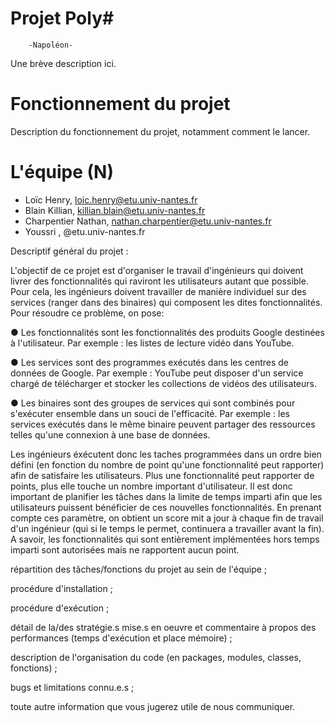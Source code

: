 Projet Poly#
============
		-Napoléon-

Une brève description ici.


Fonctionnement du projet
========================

Description du fonctionnement du projet, notamment comment le lancer.


L'équipe (N)
========

- Loïc Henry, 				loic.henry@etu.univ-nantes.fr
- Blain Killian, 			killian.blain@etu.univ-nantes.fr
- Charpentier Nathan, 			nathan.charpentier@etu.univ-nantes.fr
- Youssri , 						 @etu.univ-nantes.fr




Descriptif général du projet :

L'objectif de ce projet est d'organiser le travail d'ingénieurs qui doivent livrer des fonctionnalités qui raviront les utilisateurs autant que possible. 
Pour cela, les ingénieurs doivent travailler de manière individuel sur des services (ranger dans des binaires) qui composent les dites fonctionnalités.
Pour résoudre ce problème, on pose:

● Les fonctionnalités sont les fonctionnalités des produits Google destinées à l'utilisateur. 
Par exemple : les listes de lecture vidéo dans YouTube.

● Les services sont des programmes exécutés dans les centres de données de Google. 
Par exemple : YouTube peut disposer d'un service chargé de télécharger et stocker les collections de vidéos des utilisateurs.

● Les binaires sont des groupes de services qui sont combinés pour s'exécuter ensemble dans un souci de
l'efficacité. 
Par exemple : les services exécutés dans le même binaire peuvent partager des ressources telles qu'une connexion à une base de données.

Les ingénieurs éxécutent donc les taches programmées dans un ordre bien défini (en fonction du nombre de point qu'une
fonctionnalité peut rapporter) afin de satisfaire les utilisateurs. Plus une fonctionnalité peut rapporter de points, plus
elle touche un nombre important d'utilisateur. Il est donc important de planifier les tâches dans la limite de temps imparti afin
que les utilisateurs puissent bénéficier de ces nouvelles fonctionnalités.
En prenant compte ces paramètre, on obtient un score mit a jour à chaque fin de travail d'un ingénieur (qui si le temps le permet,
continuera a travailler avant la fin). 
A savoir, les fonctionnalités qui sont entièrement implémentées hors temps imparti sont autorisées mais ne rapportent aucun point.



répartition des tâches/fonctions du projet au sein de l'équipe ;


procédure d'installation ;


procédure d'exécution ;


détail de la/des stratégie.s mise.s en oeuvre et commentaire à propos des performances (temps 
d'exécution et place mémoire) ;


description de l'organisation du code (en packages, modules, classes, fonctions) ;


bugs et limitations connu.e.s ;


toute autre information que vous jugerez utile de nous communiquer.